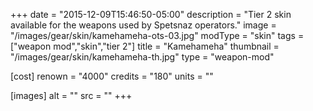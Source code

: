 +++
date = "2015-12-09T15:46:50-05:00"
description = "Tier 2 skin available for the weapons used by Spetsnaz operators."
image = "/images/gear/skin/kamehameha-ots-03.jpg"
modType = "skin"
tags = ["weapon mod","skin","tier 2"]
title = "Kamehameha"
thumbnail = "/images/gear/skin/kamehameha-th.jpg"
type = "weapon-mod"

[cost]
  renown = "4000"
  credits = "180"
  units = ""

[images]
  alt = ""
  src = ""
+++
